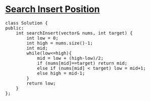 # [Search Insert Position](https://leetcode.com/problems/search-insert-position/)

<pre>
class Solution {
public:
    int searchInsert(vector<int>& nums, int target) {
        int low = 0;
        int high = nums.size()-1;
        int mid;
        while(low<=high){
            mid = low + (high-low)/2;
            if (nums[mid]==target) return mid;
            else if (nums[mid] < target) low = mid+1;
            else high = mid-1;
        }
        return low;
    }
};
</pre>
